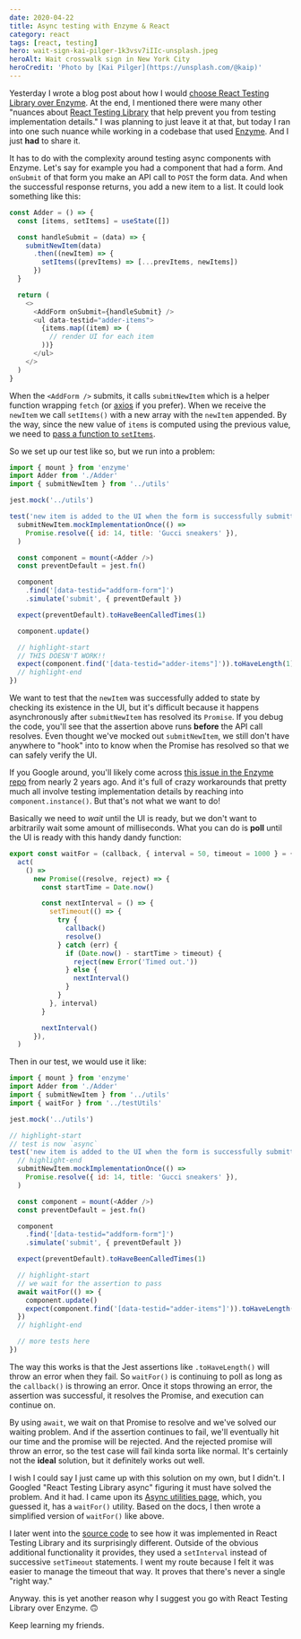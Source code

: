 ```yaml
---
date: 2020-04-22
title: Async testing with Enzyme & React
category: react
tags: [react, testing]
hero: wait-sign-kai-pilger-1k3vsv7iIIc-unsplash.jpeg
heroAlt: Wait crosswalk sign in New York City
heroCredit: 'Photo by [Kai Pilger](https://unsplash.com/@kaip)'
---
```


Yesterday I wrote a blog post about how I would [choose React Testing Library over Enzyme](/blog/react-testing-library-over-enzyme/). At the end, I mentioned there were many other "nuances about [React Testing Library](https://testing-library.com/react) that help prevent you from testing implementation details." I was planning to just leave it at that, but today I ran into one such nuance while working in a codebase that used [Enzyme](https://enzymejs.github.io/enzyme/). And I just **had** to share it.

It has to do with the complexity around testing async components with Enzyme. Let's say for example you had a component that had a form. And `onSubmit` of that form you make an API call to `POST` the form data. And when the successful response returns, you add a new item to a list. It could look something like this:

```js
const Adder = () => {
  const [items, setItems] = useState([])

  const handleSubmit = (data) => {
    submitNewItem(data)
      .then((newItem) => {
        setItems((prevItems) => [...prevItems, newItems])
      })
  }

  return (
    <>
      <AddForm onSubmit={handleSubmit} />
      <ul data-testid="adder-items">
        {items.map((item) => (
          // render UI for each item
        ))}
      </ul>
    </>
  )
}
```

When the `<AddForm />` submits, it calls `submitNewItem` which is a helper function wrapping `fetch` (or [axios](https://github.com/axios/axios) if you prefer). When we receive the `newItem` we call `setItems()` with a new array with the `newItem` appended. By the way, since the new value of `items` is computed using the previous value, we need to [pass a function to `setItems`](https://reactjs.org/docs/hooks-reference.html#functional-updates).

So we set up our test like so, but we run into a problem:

```js
import { mount } from 'enzyme'
import Adder from './Adder'
import { submitNewItem } from '../utils'

jest.mock('../utils')

test('new item is added to the UI when the form is successfully submitted', () => {
  submitNewItem.mockImplementationOnce(() =>
    Promise.resolve({ id: 14, title: 'Gucci sneakers' }),
  )

  const component = mount(<Adder />)
  const preventDefault = jest.fn()

  component
    .find('[data-testid="addform-form"]')
    .simulate('submit', { preventDefault })

  expect(preventDefault).toHaveBeenCalledTimes(1)

  component.update()

  // highlight-start
  // THIS DOESN'T WORK!!
  expect(component.find('[data-testid="adder-items"]')).toHaveLength(1)
  // highlight-end
})
```

We want to test that the `newItem` was successfully added to state by checking its existence in the UI, but it's difficult because it happens asynchronously after `submitNewItem` has resolved its `Promise`. If you debug the code, you'll see that the assertion above runs **before** the API call resolves. Even thought we've mocked out `submitNewItem`, we still don't have anywhere to "hook" into to know when the Promise has resolved so that we can safely verify the UI.

If you Google around, you'll likely come across [this issue in the Enzyme repo](https://github.com/enzymejs/enzyme/issues/1587) from nearly 2 years ago. And it's full of crazy workarounds that pretty much all involve testing implementation details by reaching into `component.instance()`. But that's not what we want to do!

Basically we need to _wait_ until the UI is ready, but we don't want to arbitrarily wait some amount of milliseconds. What you can do is **poll** until the UI is ready with this handy dandy function:

```js
export const waitFor = (callback, { interval = 50, timeout = 1000 } = {}) =>
  act(
    () =>
      new Promise((resolve, reject) => {
        const startTime = Date.now()

        const nextInterval = () => {
          setTimeout(() => {
            try {
              callback()
              resolve()
            } catch (err) {
              if (Date.now() - startTime > timeout) {
                reject(new Error('Timed out.'))
              } else {
                nextInterval()
              }
            }
          }, interval)
        }

        nextInterval()
      }),
  )
```

Then in our test, we would use it like:

```js
import { mount } from 'enzyme'
import Adder from './Adder'
import { submitNewItem } from '../utils'
import { waitFor } from '../testUtils'

jest.mock('../utils')

// highlight-start
// test is now `async`
test('new item is added to the UI when the form is successfully submitted', async () => {
  // highlight-end
  submitNewItem.mockImplementationOnce(() =>
    Promise.resolve({ id: 14, title: 'Gucci sneakers' }),
  )

  const component = mount(<Adder />)
  const preventDefault = jest.fn()

  component
    .find('[data-testid="addform-form"]')
    .simulate('submit', { preventDefault })

  expect(preventDefault).toHaveBeenCalledTimes(1)

  // highlight-start
  // we wait for the assertion to pass
  await waitFor(() => {
    component.update()
    expect(component.find('[data-testid="adder-items"]')).toHaveLength(1)
  })
  // highlight-end

  // more tests here
})
```

The way this works is that the Jest assertions like `.toHaveLength()` will throw an error when they fail. So `waitFor()` is continuing to poll as long as the `callback()` is throwing an error. Once it stops throwing an error, the assertion was successful, it resolves the Promise, and execution can continue on.

By using `await`, we wait on that Promise to resolve and we've solved our waiting problem. And if the assertion continues to fail, we'll eventually hit our time and the promise will be rejected. And the rejected promise will throw an error, so the test case will fail kinda sorta like normal. It's certainly not the **ideal** solution, but it definitely works out well.

I wish I could say I just came up with this solution on my own, but I didn't. I Googled "React Testing Library async" figuring it must have solved the problem. And it had. I came upon its [Async utilities page](https://testing-library.com/docs/dom-testing-library/api-async), which, you guessed it, has a `waitFor()` utility. Based on the docs, I then wrote a simplified version of `waitFor()` like above.

I later went into the [source code](https://github.com/testing-library/dom-testing-library/blob/aa7ed18486c3ab92141d54819eb7f213ddc6efb4/src/wait-for.js) to see how it was implemented in React Testing Library and its surprisingly different. Outside of the obvious additional functionality it provides, they used a `setInterval` instead of successive `setTimeout` statements. I went my route because I felt it was easier to manage the timeout that way. It proves that there's never a single "right way."

Anyway. this is yet another reason why I suggest you go with React Testing Library over Enzyme. 🙃

Keep learning my friends.
